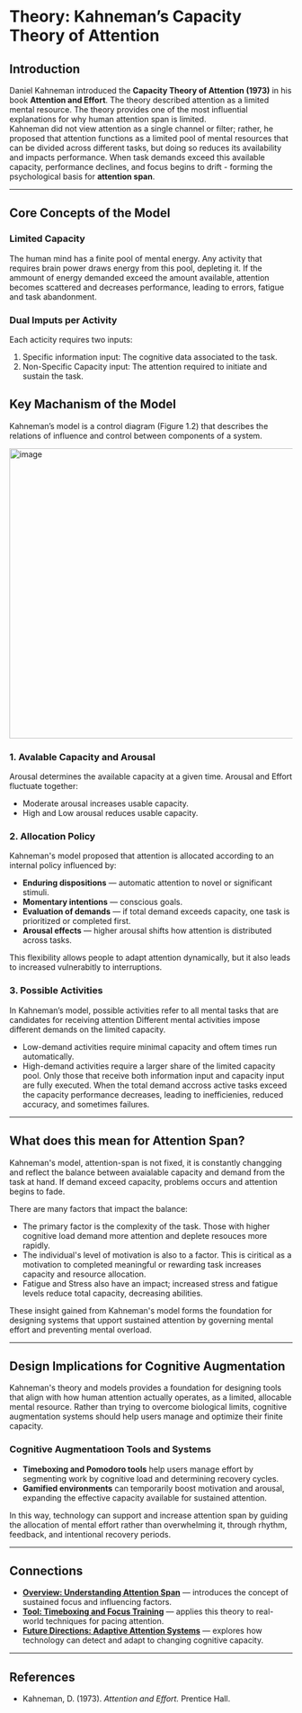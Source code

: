 # Theory: Kahneman’s Capacity Theory of Attention

## Introduction
Daniel Kahneman introduced the **Capacity Theory of Attention (1973)** in his book **Attention and Effort**. The theory described attention as a limited mental resource. The theory provides one of the most influential explanations for why human attention span is limited.  
Kahneman did not view attention as a single channel or filter; rather, he proposed that attention functions as a limited pool of mental resources that can be divided across different tasks, but doing so reduces its availability and impacts performance.
When task demands exceed this available capacity, performance declines, and focus begins to drift - forming the psychological basis for **attention span**.

---

## Core Concepts of the Model

### Limited Capacity
The human mind has a finite pool of mental energy.
Any activity that requires brain power draws energy from this pool, depleting it.
If the ammount of energy demanded exceed the amount available, attention becomes scattered and decreases performance, leading to errors, fatigue and task abandonment.

### Dual Imputs per Activity
Each acticity requires two inputs: 
  1. Specific information input: The cognitive data associated to the task.
  2. Non-Specific Capacity input: The attention required to initiate and sustain the task.


## Key Machanism of the Model
Kahneman’s model is a control diagram (Figure 1.2) that describes the relations of influence and control between components of a system.

<img width="586" height="516" alt="image" src="https://github.com/user-attachments/assets/ff942e31-4561-4d74-b4a3-f1041f9481c2" />

### 1. Avalable Capacity and Arousal
Arousal determines the available capacity at a given time.
Arousal and Effort fluctuate together:
  - Moderate arousal increases usable capacity.
  - High and Low arousal reduces usable capacity.

### 2. Allocation Policy
Kahneman's model proposed that attention is allocated according to an internal policy influenced by:
- **Enduring dispositions** — automatic attention to novel or significant stimuli. 
- **Momentary intentions** — conscious goals.  
- **Evaluation of demands** — if total demand exceeds capacity, one task is prioritized or completed first.  
- **Arousal effects** — higher arousal shifts how attention is distributed across tasks.

This flexibility allows people to adapt attention dynamically, but it also leads to increased vulnerabitly to interruptions.

### 3. Possible Activities
In Kahneman’s model, possible activities refer to all mental tasks that are candidates for receiving attention
Different mental activities impose different demands on the limited capacity.
  - Low-demand activities require minimal capacity and oftem times run automatically.
  - High-demand activities require a larger share of the limited capacity pool.
Only those that receive both information input and capacity input are fully executed. 
When the total demand accross active tasks exceed the capacity performance decreases, leading to inefficienies, reduced accuracy, and sometimes failures.
---

## What does this mean for Attention Span?
Kahneman's model, attention-span is not fixed, it is constantly changging and reflect the balance between avaialable capacity and demand from the task at hand. If demand exceed capacity, problems occurs and attention begins to fade.

There are many factors that impact the balance:
- The primary factor is the complexity of the task. Those with higher cognitive load demand more attention and deplete resouces more rapidly.
- The individual's level of motivation is also to a factor. This is ciritical as a motivation to completed meaningful or rewarding task increases capacity and resource allocation.
- Fatigue and Stress also have an impact; increased stress and fatigue levels reduce total capacity, decreasing abilities.

These insight gained from Kahneman's model forms the foundation for designing systems that upport sustained attention by governing mental effort and preventing mental overload.

---

## Design Implications for Cognitive Augmentation
Kahneman's theory and models provides a foundation for designing tools that align with how human attention actually operates, as a limited, allocable mental resource. Rather than trying to overcome biological limits, cognitive augmentation systems should help users manage and optimize their finite capacity.

### Cognitive Augmentatioon Tools and Systems
- **Timeboxing and Pomodoro tools** help users manage effort by segmenting work by cognitive load and determining recovery cycles.  
- **Gamified environments** can temporarily boost motivation and arousal, expanding the effective capacity available for sustained attention.

In this way, technology can support and increase attention span by guiding the allocation of mental effort rather than overwhelming it, through rhythm, feedback, and intentional recovery periods.

---

## Connections
- [**Overview: Understanding Attention Span**](Overview.md) — introduces the concept of sustained focus and influencing factors.  
- [**Tool: Timeboxing and Focus Training**](Tool.md) — applies this theory to real-world techniques for pacing attention.  
- [**Future Directions: Adaptive Attention Systems**](Future_Directions.md) — explores how technology can detect and adapt to changing cognitive capacity.

---

## References
- Kahneman, D. (1973). *Attention and Effort.* Prentice Hall.

